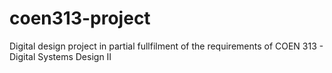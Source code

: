 # coen313-project
Digital design project in partial fullfilment of the requirements of COEN 313 - Digital Systems Design II
